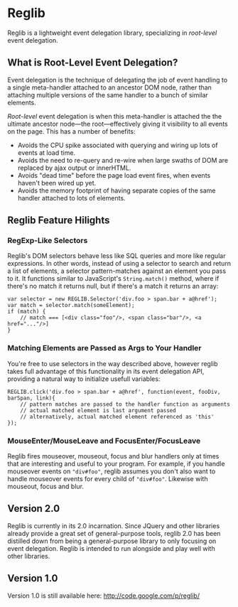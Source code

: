 # Reglib

Reglib is a lightweight event delegation library, specializing in *root-level*
event delegation.

## What is Root-Level Event Delegation?

Event delegation is the technique of delegating the job of event handling to a
single meta-handler attached to an ancestor DOM node, rather than attaching
multiple versions of the same handler to a bunch of similar elements.

*Root-level* event delegation is when this meta-handler is attached the the
ultimate ancestor node—the root—effectively giving it visibility to all events
on the page. This has a number of benefits:

 * Avoids the CPU spike associated with querying and wiring up lots of events at load time.
 * Avoids the need to re-query and re-wire when large swaths of DOM are replaced by ajax output or innerHTML.
 * Avoids "dead time" before the page load event fires, when events haven't been wired up yet.
 * Avoids the memory footprint of having separate copies of the same handler attached to lots of elements.

## Reglib Feature Hilights

### RegExp-Like Selectors

Reglib's DOM selectors behave less like SQL queries and more like regular
expressions. In other words, instead of using a selector to search and return a
list of elements, a selector pattern-matches against an element you pass to it.
It functions similar to JavaScript's <code>String.match()</code> method, where
if there's no match it returns null, but if there's a match it returns an array:

    var selector = new REGLIB.Selector('div.foo > span.bar + a@href');
    var match = selector.match(someElement);
    if (match) {
        // match === [<div class="foo"/>, <span class="bar"/>, <a href="..."/>]
    }

### Matching Elements are Passed as Args to Your Handler

You're free to use selectors in the way described above, however reglib takes
full advantage of this functionality in its event delegation API, providing a
natural way to initialize usefull variables:

    REGLIB.click('div.foo > span.bar + a@href', function(event, fooDiv, barSpan, link){
        // pattern matches are passed to the handler function as arguments
        // actual matched element is last argument passed
        // alternatively, actual matched element referenced as 'this'
    });

### MouseEnter/MouseLeave and FocusEnter/FocusLeave

Reglib fires mouseover, mouseout, focus and blur handlers only at times that are
interesting and useful to your program. For example, if you handle mouseover
events on <code>"div#foo"</code>, reglib assumes you don't also want to handle
mouseover events for every child of <code>"div#foo"</code>. Likewise with
mouseout, focus and blur.

## Version 2.0

Reglib is currently in its 2.0 incarnation. Since JQuery and other libraries
already provide a great set of general-purpose tools, reglib 2.0 has been
distilled down from being a general-purpose library to only focusing on event
delegation. Reglib is intended to run alongside and play well with other
libraries.

## Version 1.0

Version 1.0 is still available here: http://code.google.com/p/reglib/

